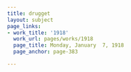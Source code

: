```yaml
---
title: drugget
layout: subject
page_links:
- work_title: '1918'
  work_url: pages/works/1918
  page_title: Monday, January  7, 1918
  page_anchor: page-383

---
```

